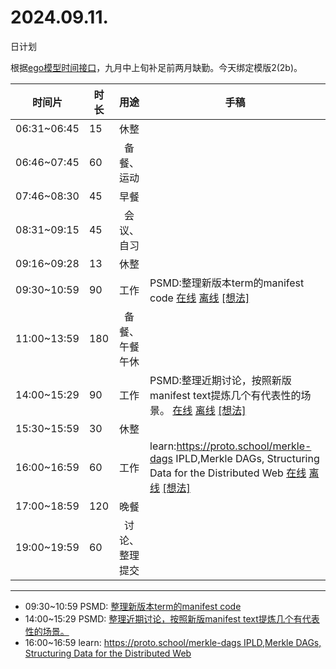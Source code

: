 # 2024.09.11.
日计划

根据[ego模型时间接口](https://gitee.com/hyg/blog/blob/master/timeflow.md)，九月中上旬补足前两月缺勤。今天绑定模版2(2b)。

| 时间片 | 时长 | 用途 | 手稿 |
| --- | --- | :---: | --- |
| 06:31~06:45 | 15 | 休整 |  |
| 06:46~07:45 | 60 | 备餐、运动 |  |
| 07:46~08:30 | 45 | 早餐 |  |
| 08:31~09:15 | 45 | 会议、自习 |  |
| 09:16~09:28 | 13 | 休整 |  |
| 09:30~10:59 | 90 | 工作 | PSMD:整理新版本term的manifest code [在线](http://simp.ly/p/WZ077p) [离线](../../draft/2024/09/20240911093000.md) <a href="mailto:huangyg@mars22.com?subject=关于2024.09.11.[PSMD:整理新版本term的manifest code]任务&body=日期: 20240911%0D%0A序号: 5%0D%0A手稿:../../draft/2024/09/20240911093000.md%0D%0A---请勿修改邮件主题及以上内容 从下一行开始写您的想法---%0D%0A">[想法]</a> |
| 11:00~13:59 | 180 | 备餐、午餐午休 |  |
| 14:00~15:29 | 90 | 工作 | PSMD:整理近期讨论，按照新版manifest text提炼几个有代表性的场景。 [在线](http://simp.ly/p/lsBYG9) [离线](../../draft/2024/09/20240911140000.md) <a href="mailto:huangyg@mars22.com?subject=关于2024.09.11.[PSMD:整理近期讨论，按照新版manifest text提炼几个有代表性的场景。]任务&body=日期: 20240911%0D%0A序号: 7%0D%0A手稿:../../draft/2024/09/20240911140000.md%0D%0A---请勿修改邮件主题及以上内容 从下一行开始写您的想法---%0D%0A">[想法]</a> |
| 15:30~15:59 | 30 | 休整 |  |
| 16:00~16:59 | 60 | 工作 | learn:https://proto.school/merkle-dags IPLD,Merkle DAGs, Structuring Data for the Distributed Web [在线](http://simp.ly/p/MpcbHD) [离线](../../draft/2024/09/20240911160000.md) <a href="mailto:huangyg@mars22.com?subject=关于2024.09.11.[learn:https://proto.school/merkle-dags IPLD,Merkle DAGs, Structuring Data for the Distributed Web]任务&body=日期: 20240911%0D%0A序号: 9%0D%0A手稿:../../draft/2024/09/20240911160000.md%0D%0A---请勿修改邮件主题及以上内容 从下一行开始写您的想法---%0D%0A">[想法]</a> |
| 17:00~18:59 | 120 | 晚餐 |  |
| 19:00~19:59 | 60 | 讨论、整理提交 |  |

---

- 09:30~10:59	PSMD: [整理新版本term的manifest code](../../draft/2024/09/20240911093000.md)
- 14:00~15:29	PSMD: [整理近期讨论，按照新版manifest text提炼几个有代表性的场景。](../../draft/2024/09/20240911140000.md)
- 16:00~16:59	learn: [https://proto.school/merkle-dags IPLD,Merkle DAGs, Structuring Data for the Distributed Web](../../draft/2024/09/20240911160000.md)
